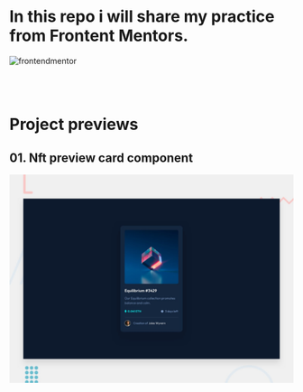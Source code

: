 # In this repo i will share my practice from Frontent Mentors.

![frontendmentor](https://res.cloudinary.com/dz209s6jk/image/upload/v1585172856/Meta/meta-homepage.png)

</br>
</br>

# Project previews

## 01. Nft preview card component
![Design preview](./preview-images/nft-component.jpg)
